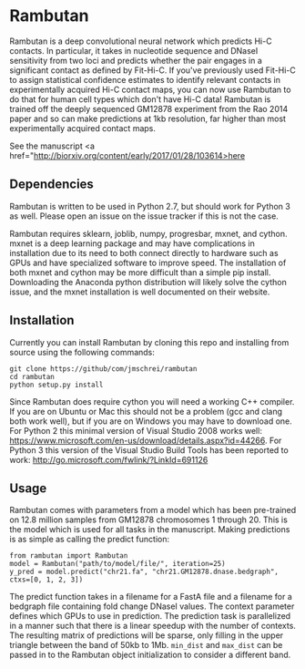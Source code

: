 # Rambutan

Rambutan is a deep convolutional neural network which predicts Hi-C contacts. In particular, it takes in nucleotide sequence and DNaseI sensitivity from two loci and predicts whether the pair engages in a significant contact as defined by Fit-Hi-C. If you've previously used Fit-Hi-C to assign statistical confidence estimates to identify relevant contacts in experimentally acquired Hi-C contact maps, you can now use Rambutan to do that for human cell types which don't have Hi-C data! Rambutan is trained off the deeply sequenced GM12878 experiment from the Rao 2014 paper and so can make predictions at 1kb resolution, far higher than most experimentally acquired contact maps.  

See the manuscript <a href="http://biorxiv.org/content/early/2017/01/28/103614>here</a>

## Dependencies

Rambutan is written to be used in Python 2.7, but should work for Python 3 as well. Please open an issue on the issue tracker if this is not the case.

Rambutan requires sklearn, joblib, numpy, progresbar, mxnet, and cython. mxnet is a deep learning package and may have complications in installation due to its need to both connect directly to hardware such as GPUs and have specialized software to improve speed. The installation of both mxnet and cython may be more difficult than a simple pip install. Downloading the Anaconda python distribution will likely solve the cython issue, and the mxnet installation is well documented on their website.

## Installation

Currently you can install Rambutan by cloning this repo and installing from source using the following commands:

```
git clone https://github/com/jmschrei/rambutan
cd rambutan
python setup.py install
```

Since Rambutan does require cython you will need a working C++ compiler. If you are on Ubuntu or Mac this should not be a problem (gcc and clang both work well), but if you are on Windows you may have to download one. For Python 2 this minimal version of Visual Studio 2008 works well: https://www.microsoft.com/en-us/download/details.aspx?id=44266. For Python 3 this version of the Visual Studio Build Tools has been reported to work: http://go.microsoft.com/fwlink/?LinkId=691126

## Usage

Rambutan comes with parameters from a model which has been pre-trained on 12.8 million samples from GM12878 chromosomes 1 through 20. This is the model which is used for all tasks in the manuscript. Making predictions is as simple as calling the predict function:

```
from rambutan import Rambutan
model = Rambutan("path/to/model/file/", iteration=25)
y_pred = model.predict("chr21.fa", "chr21.GM12878.dnase.bedgraph", ctxs=[0, 1, 2, 3])
```

The predict function takes in a filename for a FastA file and a filename for a bedgraph file containing fold change DNaseI values. The context parameter defines which GPUs to use in prediction. The prediction task is parallelized in a manner such that there is a linear speedup with the number of contexts. The resulting matrix of predictions will be sparse, only filling in the upper triangle between the band of 50kb to 1Mb. `min_dist` and `max_dist` can be passed in to the Rambutan object initialization to consider a different band.
